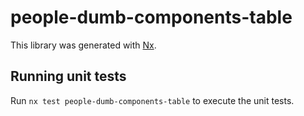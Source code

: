 # people-dumb-components-table

This library was generated with [Nx](https://nx.dev).

## Running unit tests

Run `nx test people-dumb-components-table` to execute the unit tests.

